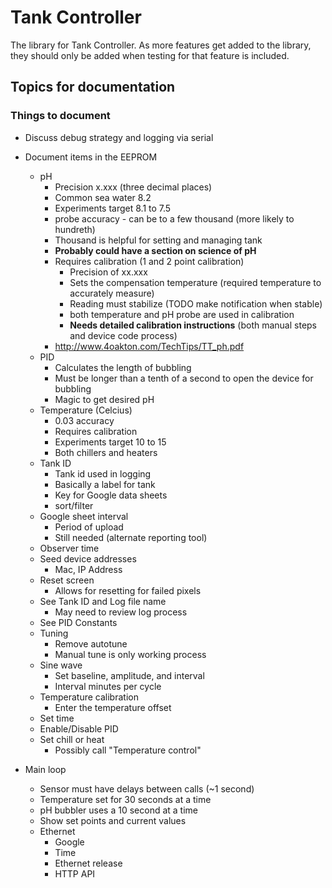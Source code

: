 # Tank Controller

The library for Tank Controller. 
As more features get added to the library, they should only be added when testing for that feature is included.

## Topics for documentation

### Things to document

* Discuss debug strategy and logging via serial

* Document items in the EEPROM
  * pH
    * Precision x.xxx (three decimal places)
    * Common sea water 8.2
    * Experiments target 8.1 to 7.5
    * probe accuracy - can be to a few thousand (more likely to hundreth)
    * Thousand is helpful for setting and managing tank
    * **Probably could have a section on science of pH**
    * Requires calibration (1 and 2 point calibration)
      * Precision of xx.xxx
      * Sets the compensation temperature (required temperature to accurately measure)
      * Reading must stabilize (TODO make notification when stable)
      * both temperature and pH probe are used in calibration
      * **Needs detailed calibration instructions** (both manual steps and device code process)
    * <http://www.4oakton.com/TechTips/TT_ph.pdf>
  * PID
    * Calculates the length of bubbling
    * Must be longer than a tenth of a second to open the device for bubbling
    * Magic to get desired pH
  * Temperature (Celcius)
    * 0.03 accuracy
    * Requires calibration
    * Experiments target 10 to 15
    * Both chillers and heaters
  * Tank ID
    * Tank id used in logging
    * Basically a label for tank
    * Key for Google data sheets
    * sort/filter
  * Google sheet interval
    * Period of upload
    * Still needed (alternate reporting tool)
  * Observer time
  * Seed device addresses
    * Mac, IP Address
  * Reset screen
    * Allows for resetting for failed pixels
  * See Tank ID and Log file name
    * May need to review log process
  * See PID Constants
  * Tuning
    * Remove autotune
    * Manual tune is only working process
  * Sine wave
    * Set baseline, amplitude, and interval
    * Interval minutes per cycle
  * Temperature calibration
    * Enter the temperature offset
  * Set time
  * Enable/Disable PID
  * Set chill or heat
    * Possibly call "Temperature control"
* Main loop
  * Sensor must have delays between calls (~1 second)
  * Temperature set for 30 seconds at a time
  * pH bubbler uses a 10 second at a time
  * Show set points and current values
  * Ethernet
    * Google
    * Time
    * Ethernet release
    * HTTP API


